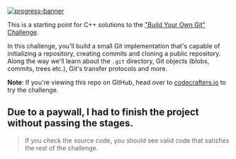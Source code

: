 [![progress-banner](https://backend.codecrafters.io/progress/git/0b116cc7-161f-438e-8785-b26366dedaf1)](https://app.codecrafters.io/users/codecrafters-bot?r=2qF)

This is a starting point for C++ solutions to the
["Build Your Own Git" Challenge](https://codecrafters.io/challenges/git).

In this challenge, you'll build a small Git implementation that's capable of
initializing a repository, creating commits and cloning a public repository.
Along the way we'll learn about the `.git` directory, Git objects (blobs,
commits, trees etc.), Git's transfer protocols and more.

**Note**: If you're viewing this repo on GitHub, head over to
[codecrafters.io](https://codecrafters.io) to try the challenge.


## Due to a paywall, I had to finish the project without passing the stages.
> If you check the source code, you should see valid code that satisfies the rest of the challenge.
